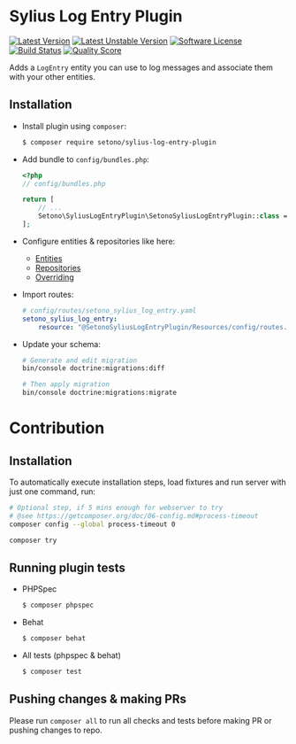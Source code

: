 # Sylius Log Entry Plugin

[![Latest Version][ico-version]][link-packagist]
[![Latest Unstable Version][ico-unstable-version]][link-packagist]
[![Software License][ico-license]](LICENSE)
[![Build Status][ico-github-actions]][link-github-actions]
[![Quality Score][ico-code-quality]][link-code-quality]

Adds a `LogEntry` entity you can use to log messages and associate them with your other entities.

## Installation

* Install plugin using `composer`:

    ```bash
    $ composer require setono/sylius-log-entry-plugin
    ```

* Add bundle to `config/bundles.php`:

    ```php
    <?php
    // config/bundles.php
    
    return [
        // ...
        Setono\SyliusLogEntryPlugin\SetonoSyliusLogEntryPlugin::class => ['all' => true],
    ];
    ```

* Configure entities & repositories like here:
  
    * [Entities](tests/Application/Entity)
    * [Repositories](tests/Application/Doctrine/ORM)
    * [Overriding](tests/Application/config/packages/setono_sylius_log_entry.yaml)

* Import routes:

    ```yaml
    # config/routes/setono_sylius_log_entry.yaml
    setono_sylius_log_entry:
        resource: "@SetonoSyliusLogEntryPlugin/Resources/config/routes.yaml"
    ```

* Update your schema:

    ```bash
    # Generate and edit migration
    bin/console doctrine:migrations:diff

    # Then apply migration
    bin/console doctrine:migrations:migrate
    ```

# Contribution

## Installation

To automatically execute installation steps, load fixtures 
and run server with just one command, run:

```bash
# Optional step, if 5 mins enough for webserver to try
# @see https://getcomposer.org/doc/06-config.md#process-timeout
composer config --global process-timeout 0

composer try
```

## Running plugin tests

  - PHPSpec

    ```bash
    $ composer phpspec
    ```

  - Behat

    ```bash
    $ composer behat
    ```

  - All tests (phpspec & behat)

    ```bash
    $ composer test
    ```
    
## Pushing changes & making PRs

Please run `composer all` to run all checks and tests before making PR or pushing changes to repo.

[ico-version]: https://poser.pugx.org/setono/sylius-log-entry-plugin/v/stable
[ico-unstable-version]: https://poser.pugx.org/setono/sylius-log-entry-plugin/v/unstable
[ico-license]: https://poser.pugx.org/setono/sylius-log-entry-plugin/license
[ico-github-actions]: https://github.com/Setono/SyliusLogEntryPlugin/workflows/Build/badge.svg
[ico-code-quality]: https://img.shields.io/scrutinizer/g/Setono/SyliusLogEntryPlugin.svg?style=flat-square

[link-packagist]: https://packagist.org/packages/setono/sylius-log-entry-plugin
[link-github-actions]: https://github.com/Setono/SyliusLogEntryPlugin/actions
[link-code-quality]: https://scrutinizer-ci.com/g/Setono/SyliusLogEntryPlugin
